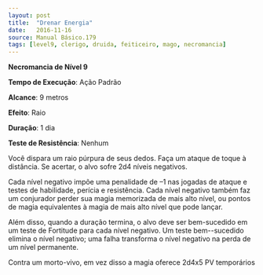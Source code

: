```yaml
---
layout: post
title:  "Drenar Energia"
date:   2016-11-16
source: Manual Básico.179
tags: [level9, clerigo, druida, feiticeiro, mago, necromancia]
---
```


**Necromancia de Nível 9**

**Tempo de Execução**: Ação Padrão

**Alcance**: 9 metros

**Efeito**: Raio

**Duração**: 1 dia

**Teste de Resistência**: Nenhum

Você dispara um raio púrpura de seus dedos. Faça um ataque de toque à distância. 
Se acertar, o alvo sofre 2d4 níveis negativos. 

Cada nível negativo impõe uma penalidade de –1 nas jogadas de ataque e testes de habilidade, perícia e resistência. 
Cada nível negativo também faz um conjurador perder sua magia memorizada de mais alto nível, ou pontos de magia equivalentes à magia de mais alto nível que pode lançar.

Além disso, quando a duração termina, o alvo deve ser bem-sucedido em um teste de Fortitude para cada nível negativo. Um teste bem--sucedido elimina o nível negativo; uma falha transforma o nível negativo na perda de um nível permanente.

Contra um morto-vivo, em vez disso a magia oferece 2d4x5 PV temporários